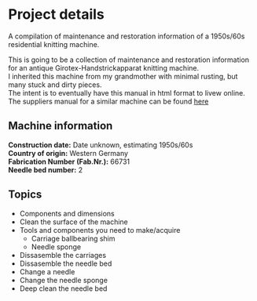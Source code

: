 # Project details
A compilation of maintenance and restoration information of a 1950s/60s residential knitting machine.

This is going to be a collection of maintenance and restoration information for an antique Girotex-Handstrickapparat knitting machine.  
I inherited this machine from my grandmother with minimal rusting, but many stuck and dirty pieces.  
The intent is to eventually have this manual in html format to livew online.  
The suppliers manual for a similar machine can be found [here](https://www.example.com)  

## Machine information
**Construction date:** Date unknown, estimating 1950s/60s  
**Country of origin:** Western Germany  
**Fabrication Number (Fab.Nr.):** 66731  
**Needle bed number:** 2

## Topics
- Components and dimensions
- Clean the surface of the machine
- Tools and components you need to make/acquire
  - Carriage ballbearing shim
  - Needle sponge
- Dissasemble the carriages
- Dissasemble the needle bed
- Change a needle
- Change the needle sponge
- Deep clean the needle bed
